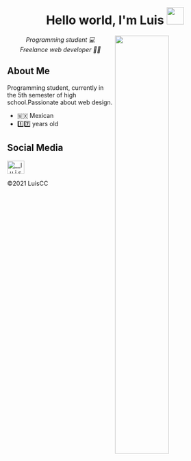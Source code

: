 <h1 align="center">Hello world, I'm Luis <img src="https://user-images.githubusercontent.com/87400898/131041896-3487a093-82c0-477a-9c2b-2554feeff431.gif" height="40" width="40"></h1>
<img align="right" src="https://user-images.githubusercontent.com/87400898/131047882-f9e96eb1-bcc8-4f89-a875-d9893b742166.gif" width="50%">

 <p align="center"><em>Programming student 💻 <br>Freelance web developer 🧑‍💻</em></p>
 
 ## About Me
 <p>Programming student, currently in the 5th semester of high school.Passionate about web design.</p>
 <ul >
 <li>🇲🇽 Mexican</li>
 <li> 1️⃣7️⃣ years old</li>
 </ul>
 
 
 ## Social Media
 <a href="https://instagram.com/__l.u.i.s___" target="blank"><img align="center" src="https://raw.githubusercontent.com/rahuldkjain/github-profile-readme-generator/master/src/images/icons/Social/instagram.svg" alt="__l.u.i.s___" height="30" width="40" /></a>









©️2021 LuisCC
